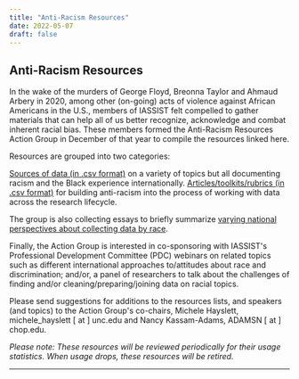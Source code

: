 ```yaml
---
title: "Anti-Racism Resources"
date: 2022-05-07
draft: false
---
```

## Anti-Racism Resources 

In the wake of the murders of George Floyd, Breonna Taylor and  Ahmaud Arbery in 2020, among other (on-going) acts of violence against African Americans in the U.S., members of IASSIST felt compelled to gather materials that can help all of us better recognize, acknowledge and combat inherent racial bias. These members formed the Anti-Racism Resources Action Group in December of that year to compile the resources linked here.

Resources are grouped into two categories:

[Sources of data (in .csv format)](https://github.com/iassist/content/community/antiracismresources-ig/datasources.csv) on a variety of topics but all documenting racism and the Black experience internationally.
[Articles/toolkits/rubrics (in .csv format)](https://github.com/iassist/content/community/antiracismresources-ig/arttoolkrubr.csv) for building anti-racism into the process of working with data across the research lifecycle.


The group is also collecting essays to briefly summarize [varying national perspectives about collecting data by race](https://github.com/iassist/content/community/antiracismresources-ig/essays).

Finally, the Action Group is interested in co-sponsoring with IASSIST's Professional Development Committee (PDC) webinars on related topics such as different international approaches to/attitudes about race and discrimination; and/or, a panel of researchers to talk about the challenges of finding and/or cleaning/preparing/joining data on racial topics.
  
Please send suggestions for additions to the resources lists, and speakers (and topics) to the Action Group's co-chairs, Michele Hayslett, michele_hayslett [ at ] unc.edu and Nancy Kassam-Adams, ADAMSN [ at ] chop.edu.

*Please note:  These resources will be reviewed periodically for their usage statistics.  When usage drops, these resources will be retired.*

---

